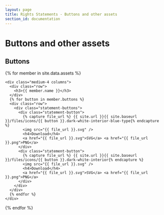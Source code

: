 ```yaml
---
layout: page
title: Rights Statements - Buttons and other assets
section_id: documentation
---
```


# Buttons and other assets

## Buttons

<div class="box" markdown="0">
  <div class="row">

  {% for member in site.data.assets %}

    <div class="medium-4 columns">
      <div class="row">
        <h3>{{ member.name }}</h3>
      </div>
      {% for button in member.buttons %}
      <div class="row">
        <div class="statement-buttons">
          <div class="statement-button">
            {% capture file_url %} {{ site.url }}{{ site.baseurl }}/files/icons/{{ button }}.dark-white-interior-blue-type{% endcapture %}
            <img src="{{ file_url }}.svg" />
            <h4>Download</h4>
            <a href="{{ file_url }}.svg">SVG</a> <a href="{{ file_url }}.png">PNG</a>
          </div>
          <div class="statement-button">
            {% capture file_url %} {{ site.url }}{{ site.baseurl }}/files/icons/{{ button }}.dark-white-interior{% endcapture %}
            <img src="{{ file_url }}.svg" />
            <h4>Download</h4>
            <a href="{{ file_url }}.svg">SVG</a> <a href="{{ file_url }}.png">PNG</a>
          </div>
        </div>
      </div>
      {% endfor %}
    </div>

  {% endfor %}

  </div>
</div>
